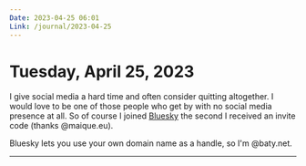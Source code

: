 ```yaml
---
Date: 2023-04-25 06:01
Link: /journal/2023-04-25
---
```


# Tuesday, April 25, 2023

I give social media a hard time and often consider quitting altogether. I would love to be one of those people who get by with no social media presence at all. So of course I joined [Bluesky](https://blueskyweb.xyz/) the second I received an invite code (thanks @maique.eu).

Bluesky lets you use your own domain name as a handle, so I'm @baty.net. 

---


